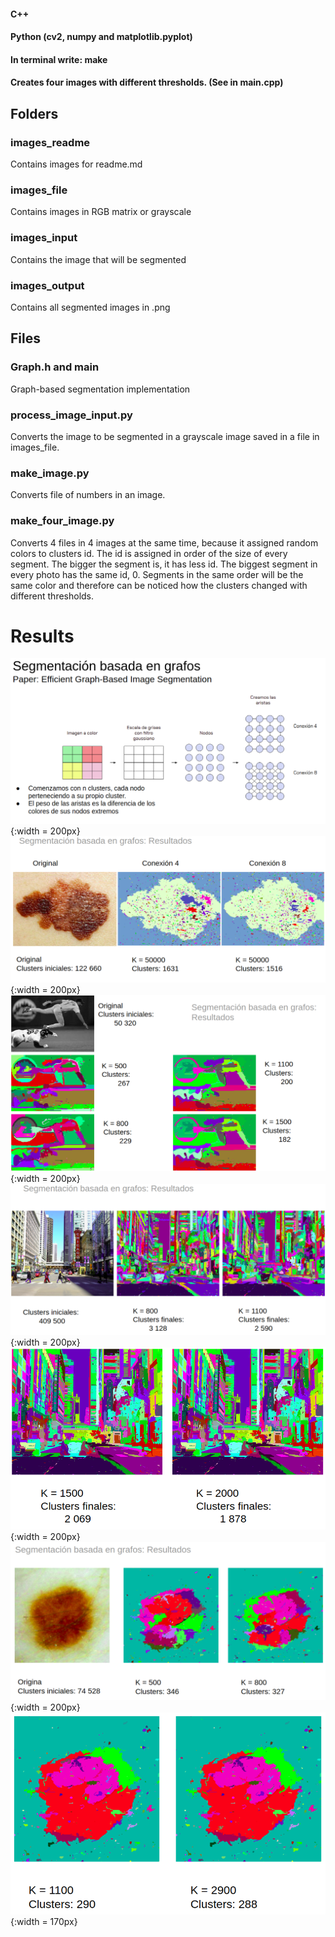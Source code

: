 #### C++
#### Python (cv2, numpy and matplotlib.pyplot)

#### In terminal write: make
#### Creates four images with different thresholds. (See in main.cpp)

## Folders
### images_readme
Contains images for readme.md

### images_file
Contains images in RGB matrix or grayscale

### images_input
Contains the image that will be segmented

### images_output
Contains all segmented images in .png

## Files
### Graph.h and main
Graph-based segmentation implementation

### process_image_input.py
Converts the image to be segmented in a grayscale image saved in a file in images_file.

### make_image.py
Converts file of numbers in an image.

### make_four_image.py
Converts 4 files in 4 images at the same time, because it assigned random colors to clusters id. The id is assigned in order of the size of every segment. The bigger the segment is, it has less id. The biggest segment in every photo has the same id, 0. Segments in the same order will be the same color and therefore can be noticed how the clusters changed with different thresholds.

# Results
![](images_readme/img0.png ){:width = 200px}
![](images_readme/img1.png ){:width = 200px}
![](images_readme/img2.png ){:width = 200px}
![](images_readme/img3.png ){:width = 200px}
![](images_readme/img4.png ){:width = 200px}
![](images_readme/img5.png ){:width = 200px}
![](images_readme/img6.png ){:width = 170px}